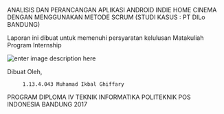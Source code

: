 ANALISIS DAN PERANCANGAN APLIKASI ANDROID INDIE HOME CINEMA DENGAN MENGGUNAKAN 
METODE SCRUM 
(STUDI KASUS : PT DILo BANDUNG)

Laporan ini dibuat untuk memenuhi persyaratan kelulusan
Matakuliah Program Internship

![enter image description here](http://3.bp.blogspot.com/-I3RqfF1cH6o/VLRgYti8SII/AAAAAAAAETE/wPVAzZFucTk/s1600/logo+poltekpos.png)

Dibuat Oleh,

         1.13.4.043	Muhamad Ikbal Ghiffary
PROGRAM DIPLOMA IV TEKNIK INFORMATIKA
POLITEKNIK POS INDONESIA
BANDUNG
2017

